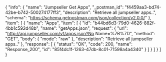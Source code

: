 {
  "info": {
    "name": "Jumpseller Get Apps",
    "_postman_id": "f4459aa3-bd74-42be-b742-500274177ff3",
    "description": "Retrieve all jumpseller apps..",
    "schema": "https://schema.getpostman.com/json/collection/v2.0.0/"
  },
  "item": [
    {
      "name": "Apps",
      "item": [
        {
          "id": "b44bd6d3-79d0-4626-882f-4bb1c592d48b",
          "name": "getApps.json",
          "request": {
            "url": "http://api.jumpseller.com/v1/apps.json?No Name=%7B%7D",
            "method": "GET",
            "body": {
              "mode": "raw"
            },
            "description": "Retrieve all jumpseller apps.."
          },
          "response": [
            {
              "status": "OK",
              "code": 200,
              "name": "Response_200",
              "id": "85f4dc1f-1263-47db-8c01-71598a4a4340"
            }
          ]
        }
      ]
    }
  ]
}
